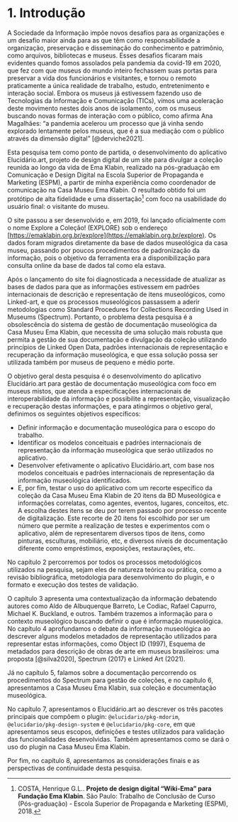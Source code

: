 # 1. Introdução

A Sociedade da Informação impõe novos desafios para as organizações e um desafio maior ainda para as que têm como responsabilidade a organização, preservação e disseminação do conhecimento e patrimônio, como arquivos, bibliotecas e museus. Esses desafios ficaram mais evidentes quando fomos assolados pela pandemia da covid-19 em 2020, que fez com que museus do mundo inteiro fechassem suas portas para preservar a vida dos funcionários e visitantes, e tornou o remoto praticamente a única realidade de trabalho, estudo, entretenimento e interação social. Embora os museus já estivessem fazendo uso de Tecnologias da Informação e Comunicação (TICs), vimos uma aceleração deste movimento nestes dois anos de isolamento, com os museus buscando novas formas de interação com o público, como afirma Ana Magalhães: “a pandemia acelerou um processo que já vinha sendo explorado lentamente pelos museus, que é a sua mediação com o público através da dimensão digital” [@derviche2021].

Esta pesquisa tem como ponto de partida, o desenvolvimento do aplicativo Elucidário.art, projeto de design digital de um site para divulgar a coleção reunida ao longo da vida de Ema Klabin, realizado na pós-graduação em Comunicação e Design Digital na Escola Superior de Propaganda e Marketing (ESPM), a partir de minha experiência como coordenador de comunicação na Casa Museu Ema Klabin. O resultado obtido foi um protótipo de alta fidelidade e uma dissertação[^1] com foco na usabilidade do usuário final: o visitante do museu.

O site passou a ser desenvolvido e, em 2019, foi lançado oficialmente com o nome Explore a Coleção! (EXPLORE) sob o endereço [https://emaklabin.org.br/explore](https://emaklabin.org.br/explore). Os dados foram migrados diretamente da base de dados museológica da casa museu, passando por poucos procedimentos de padronização da informação, pois o objetivo da ferramenta era a disponibilização para consulta online da base de dados tal como ela estava.

Após o lançamento do site foi diagnosticada a necessidade de atualizar as bases de dados para que as informações estivessem em padrões internacionais de descrição e representação de itens museológicos, como Linked-art, e que os processos museológicos passassem a aderir metodologias como Standard Procedures for Collections Recording Used in Museums (Spectrum). Portanto, o problema desta pesquisa é a obsolescência do sistema de gestão de documentação museológica da Casa Museu Ema Klabin, que necessita de uma solução mais robusta que permita a gestão de sua documentação e divulgação da coleção utilizando princípios de Linked Open Data, padrões internacionais de representação e recuperação da informação museológica, e que essa solução possa ser utilizada também por museus de pequeno e médio porte.

O objetivo geral desta pesquisa é o desenvolvimento do aplicativo Elucidário.art para gestão de documentação museológica com foco em museus mistos, que atenda a especificações internacionais de interoperabilidade da informação e possibilite a representação, visualização e recuperação destas informações, e para atingirmos o objetivo geral, definimos os seguintes objetivos específicos:

- Definir informação e documentação museológica para o escopo do trabalho.
- Identificar os modelos conceituais e padrões internacionais de representação da informação museológica que serão utilizados no aplicativo.
- Desenvolver efetivamente o aplicativo Elucidário.art, com base nos modelos conceituais e padrões internacionais de representação da informação museológica identificados.
- E, por fim, testar o uso do aplicativo com um recorte específico da coleção da Casa Museu Ema Klabin de 20 itens da BD Museológica e informações correlatas, como agentes, eventos, lugares, conceitos, etc. A escolha destes itens se deu por terem passado por processo recente de digitalização. Este recorte de 20 itens foi escolhido por ser um número que permite a realização de testes e experimentos com o aplicativo, além de representarem diversos tipos de itens, como pinturas, esculturas, mobiliário, etc, e diversos níveis de documentação diferente como empréstimos, exposições, restaurações, etc.

No capítulo 2 percorremos por todos os processos metodológicos utilizados na pesquisa, sejam eles de natureza teórica ou prática, como a revisão bibliográfica, metodologia para desenvolvimento do plugin, e o formato e execução dos testes de validação.

O capítulo 3 apresenta uma contextualização da informação debatendo autores como Aldo de Albuquerque Barreto, Le Codiac, Rafael Capurro, Michael K. Buckland, e outros. Também trazemos a informação para o contexto museológico buscando definir o que é informação museológica. No capítulo 4 aprofundamos o debate da informação museológica ao descrever alguns modelos metadados de representação utilizados para representar estas informações, como Object ID (1997), Esquema de metadados para descrição de obras de arte em museus brasileiros: uma proposta [@silva2020], Spectrum (2017) e Linked Art (2021).

Já no capítulo 5, falamos sobre a documentação percorrendo os procedimentos do Spectrum para gestão de coleções, e no capítulo 6, apresentamos a Casa Museu Ema Klabin, sua coleção e documentação museológica.

No capítulo 7, apresentamos o Elucidário.art ao descrever os três pacotes principais que compõem o plugin: `@elucidario/pkg-mdorim`, `@elucidario/pkg-design-system` e `@elucidario/pkg-core`, em que apresentamos seus escopos, definições e testes utilizados para validação das funcionalidades desenvolvidas. Também apresentamos como se dará o uso do plugin na Casa Museu Ema Klabin.

Por fim, no capítulo 8, apresentamos as considerações finais e as perspectivas de continuidade desta pesquisa.

[^1]: COSTA, Henrique G.L.. **Projeto de design digital “Wiki-Ema” para Fundação Ema Klabin**. São Paulo: Trabalho de Conclusão de Curso (Pós-graduação) - Escola Superior de Propaganda e Marketing (ESPM), 2018.
